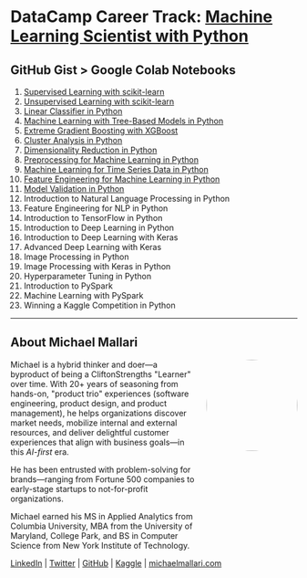 # DataCamp Career Track: <a href="https://app.datacamp.com/learn/career-tracks/machine-learning-scientist-with-python" target="_blank">Machine Learning Scientist with Python</a>

## GitHub Gist > Google Colab Notebooks

1. [Supervised Learning with scikit-learn](https://gist.github.com/michaelmallari/4650110348136e6bf7b42eaf5aeab099)
1. [Unsupervised Learning with scikit-learn](https://gist.github.com/michaelmallari/dba3af6855df09643e090adf99dd57dd)
1. [Linear Classifier in Python](https://gist.github.com/michaelmallari/bb19394231d950486cceba756078aca8)
1. [Machine Learning with Tree-Based Models in Python](https://gist.github.com/michaelmallari/7092bb293f5ef296f26d6f06ea71d09d)
1. [Extreme Gradient Boosting with XGBoost](https://gist.github.com/michaelmallari/31a390e6d86ffe189ccb99b1293d3a04)
1. [Cluster Analysis in Python](https://gist.github.com/michaelmallari/5bd74ed1a6dbb485cbdcb34e2528f88d)
1. [Dimensionality Reduction in Python](https://gist.github.com/michaelmallari/896e1eec851c5c984e9b18d213399d25)
1. [Preprocessing for Machine Learning in Python](https://gist.github.com/michaelmallari/44751d3632526d5f4497d57878f24c65)
1. [Machine Learning for Time Series Data in Python](https://gist.github.com/michaelmallari/478dc980e8cfaa613e4130f09bb6fec8)
1. [Feature Engineering for Machine Learning in Python](https://gist.github.com/michaelmallari/5fd85b5ebd5e4984e11850e0961d8cc6)
1. [Model Validation in Python](https://gist.github.com/michaelmallari/e17204880c83c3c867ccb76745fcaf81)
1. Introduction to Natural Language Processing in Python
1. Feature Engineering for NLP in Python
1. Introduction to TensorFlow in Python
1. Introduction to Deep Learning in Python
1. Introduction to Deep Learning with Keras
1. Advanced Deep Learning with Keras
1. Image Processing in Python
1. Image Processing with Keras in Python
1. Hyperparameter Tuning in Python
1. Introduction to PySpark
1. Machine Learning with PySpark
1. Winning a Kaggle Competition in Python

---

## About Michael Mallari

<img src="https://www.michaelmallari.com/img/headshot.jpg" width="160" height="160" align="right" style="margin: 0px 0px 160px 20px; border-radius: 50%;" />

Michael is a hybrid thinker and doer—a byproduct of being a CliftonStrengths "Learner" over time. With 20+ years of seasoning from hands-on, "product trio" experiences (software engineering, product design, and product management), he helps organizations discover market needs, mobilize internal and external resources, and deliver delightful customer experiences that align with business goals—in this *AI-first* era.

He has been entrusted with problem-solving for brands—ranging from Fortune 500 companies to early-stage startups to not-for-profit organizations.

Michael earned his MS in Applied Analytics from Columbia University, MBA from the University of Maryland, College Park, and BS in Computer Science from New York Institute of Technology.

<a href="https://www.linkedin.com/in/mmallari" target="_blank">LinkedIn</a> | <a href="https://twitter.com/MichaelMallari" target="_blank">Twitter</a> | <a href="https://github.com/michaelmallari" target="_blank">GitHub</a> | <a href="https://www.kaggle.com/michaelmallari" target="_blank">Kaggle</a> | <a href="https://www.michaelmallari.com" target="_blank">michaelmallari.com</a>
